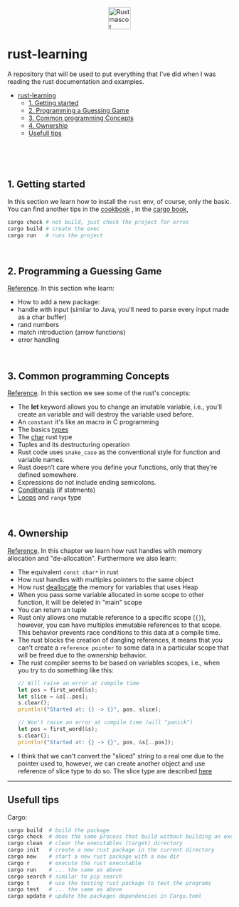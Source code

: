 
<img
    src="https://doc.rust-lang.org/book/img/ferris/unsafe.svg"
    alt="Rust mascot"
    width="50px"
    height="50px"
    style="display:block; margin:auto; width:50px; height:50px"
/>

# rust-learning
A repository that will be used to put everything that I've did when
I was reading the rust documentation and examples.

<div style="clear:both"></div>


- [rust-learning](#rust-learning)
  - [1. Getting started](#1-getting-started)
  - [2. Programming a Guessing Game](#2-programming-a-guessing-game)
  - [3. Common programming Concepts](#3-common-programming-concepts)
  - [4. Ownership](#4-ownership)
  - [Usefull tips](#usefull-tips)


<br/>
<br/>
<br/>

## 1. Getting started

In this section we learn how to install the `rust` env, of course, only the basic. You can find another tips
in the [cookbook][book-1] , in the [cargo book][cargo-1],

```bash
cargo check # not build, just check the project for erros
cargo build # create the exec
cargo run   # runs the project
```

<br/>

## 2. Programming a Guessing Game
[Reference][book-2]. In this section whe learn:
   * How to add a new package:
   * handle with input (similar to Java, you'll need to parse every input made as a char buffer)
   * rand numbers
   * match introduction (arrow functions)
   * error handling

<br/>

## 3. Common programming Concepts

[Reference][book-3]. In this section we see some of the rust's concepts:
  - The **let** keyword allows you to change an imutable variable, i.e., you'll create
    an variable and will destroy the variable used before.
  - An `constant` it's like an macro in C programming
  - The basics [types][book-3-dtypes]
  - The [char][book-3-dtypes-char] rust type
  - Tuples and its destructuring operation
  - Rust code uses `snake_case` as the conventional style for function and variable names.
  - Rust doesn’t care where you define your functions, only that they’re defined somewhere.
  - Expressions do not include ending semicolons.
  - [Conditionals][book-3-cf] (if statments)
  - [Loops][book-3-loops] and `range` type


<br/>

## 4. Ownership

[Reference][book-4-ownership]. In this chapter we learn how rust handles with memory allocation and "de-allocation". Furthermore
we also learn:
  - The equivalent `const char*` in rust
  - How rust handles with multiples pointers to the same object
  - How rust [deallocate][book-4-memo] the memory for variables that uses Heap
  - When you pass some variable allocated in some scope to other function, it will be deleted in "main" scope
  - You can return an tuple
  - Rust only allows one mutable reference to a specific scope (`{}`), however, you can have multiples immutable references to that scope. This behavior prevents race conditions to this data at a compile time.
  - The rust blocks the creation of dangling references, it means that you can't create a `reference pointer` to some data in a particular scope that will be freed due to the ownership behavior.
  - The rust compiler seems to be based on variables scopes, i.e., when you try to do something like this:
    ```rust
    // Will raise an error at compile time
    let pos = first_word(&s);
    let slice = &s[..pos];
    s.clear();
    println!("Started at: {} -> {}", pos, slice);

    // Won't raise an error at compile time (will "panick")
    let pos = first_word(&s);
    s.clear();
    println!("Started at: {} -> {}", pos, &s[..pos]);
    ```
  - I think that we can't convert the "sliced" string to a real one due to the pointer used to, however, we can create another object and use reference of slice type to do so. The slice type are described [here][book-4-slice]




---

## Usefull tips

Cargo:
```bash
cargo build  # build the package
cargo check  # does the same process that build without building an executable
cargo clean  # clear the executables (target) directory
cargo init   # create a new rust package in the current directory
cargo new    # start a new rust package with a new dir
cargo r      # execute the rust executable
cargo run    # ... the same as above
cargo search # similar to pip search
cargo t      # use the testing rust package to test the programs
cargo test   # ... the same as above
cargo update # update the packages dependencies in Cargo.toml
```



<!-- Links --->
[cargo-1]: https://doc.rust-lang.org/cargo/getting-started/installation.html

[book-1]: https://doc.rust-lang.org/book/ch01-00-getting-started.html

[book-2]: https://doc.rust-lang.org/book/ch02-00-guessing-game-tutorial.html

[book-3]: https://doc.rust-lang.org/book/ch03-00-common-programming-concepts.html

[book-3-dtypes]: https://doc.rust-lang.org/book/ch03-02-data-types.html#scalar-types

[book-3-dtypes-char]: https://doc.rust-lang.org/book/ch03-02-data-types.html#the-character-type

[book-3-cf]: https://doc.rust-lang.org/book/ch03-05-control-flow.html

[book-3-loops]: https://doc.rust-lang.org/book/ch03-05-control-flow.html#repeating-code-with-loop

[book-4-ownership]: https://doc.rust-lang.org/book/ch04-01-what-is-ownership.html#ownership-and-functions

[book-4-memo]: https://doc.rust-lang.org/book/ch04-01-what-is-ownership.html#memory-and-allocation

[book-4-slice]: https://doc.rust-lang.org/book/ch04-03-slices.html#the-slice-type